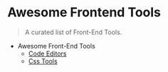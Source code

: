 # Awesome Frontend Tools

> A curated list of Front-End Tools.

- Awesome Front-End Tools
  - [Code Editors](topics/Code-Editors.md)
  - [Css Tools](topics/Css-tools.md)
